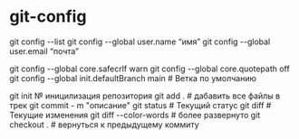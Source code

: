 # git-config

git config --list
git config --global user.name “имя”
git config --global user.email “почта”

git config --global core.safecrlf warn
git config --global core.quotepath off
git config --global init.defaultBranch main # Ветка по умолчанию

git init № иницилизация репозитория
git add . # дабавить все файлы в трек
git commit - m "описание"
git status # Текущий статус
git diff # Текущие изменения
git diff --color-words # более развернуто
git checkout . # вернуться к предыдущему коммиту
